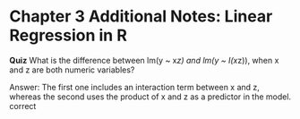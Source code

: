 # Chapter 3 Additional Notes: Linear Regression in R 

**Quiz** What is the difference between lm(y ~ x*z) and lm(y ~ I(x*z)), when x and z are both numeric variables?

Answer: The first one includes an interaction term between x and z, whereas the second uses the product of x and z as a predictor in the model. correct